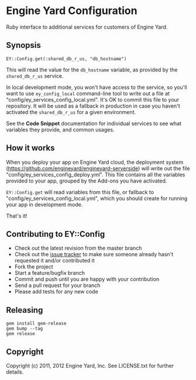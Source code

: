 # Engine Yard Configuration

Ruby interface to additional services for customers of Engine Yard.

## Synopsis

    EY::Config.get(:shared_db_r_us, "db_hostname")

This will read the value for the `db_hostname` variable, as provided by the `shared_db_r_us` service.

In local development mode, you won't have access to the service, so you'll want to use `ey_config_local` command-line tool to write out a file at "config/ey_services_config_local.yml".
It's OK to commit this file to your repository.  It will be used as a fallback in production in case you haven't activated the `shared_db_r_us` for a given environment.

See the **Code Snippet** documentation for individual services to see what variables they provide, and common usages.

## How it works

When you deploy your app on Engine Yard cloud, the deployment system (https://github.com/engineyard/engineyard-serverside) will write out the file "config/ey_services_config_deploy.yml".
This file contains all the variables provided to your app, grouped by the Add-ons you have activated.

`EY::Config.get` will read variables from this file, or fallback to "config/ey_services_config_local.yml", which you should create for running your app in development mode.

That's it!

## Contributing to EY::Config
 
* Check out the latest revision from the master branch
* Check out the [issue tracker](https://github.com/engineyard/ey_config/issues) to make sure someone already hasn't requested it and/or contributed it
* Fork the project
* Start a feature/bugfix branch
* Commit and push until you are happy with your contribution
* Send a pull request for your branch
* Please add tests for any new code

## Releasing

    gem install gem-release
    gem bump --tag
    gem release


## Copyright

Copyright (c) 2011, 2012 Engine Yard, Inc. See LICENSE.txt for
further details.

